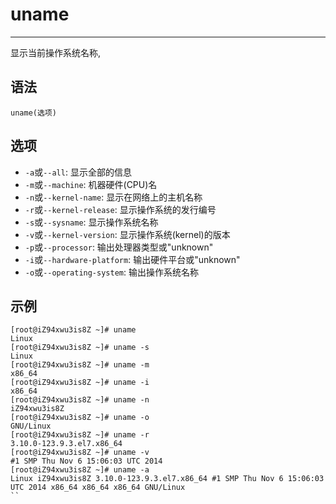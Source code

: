 # uname

---

显示当前操作系统名称,

## 语法

`uname(选项)`

## 选项

* `-a`或`--all`: 显示全部的信息
* `-m`或`--machine`: 机器硬件(CPU)名
* `-n`或`--kernel-name`: 显示在网络上的主机名称
* `-r`或`--kernel-release`: 显示操作系统的发行编号
* `-s`或`--sysname`: 显示操作系统名称
* `-v`或`--kernel-version`: 显示操作系统(kernel)的版本
* `-p`或`--processor`: 输出处理器类型或"unknown"
* `-i`或`--hardware-platform`: 输出硬件平台或"unknown"
* `-o`或`--operating-system`: 输出操作系统名称

## 示例

```shell
[root@iZ94xwu3is8Z ~]# uname
Linux
[root@iZ94xwu3is8Z ~]# uname -s
Linux
[root@iZ94xwu3is8Z ~]# uname -m
x86_64
[root@iZ94xwu3is8Z ~]# uname -i
x86_64
[root@iZ94xwu3is8Z ~]# uname -n
iZ94xwu3is8Z
[root@iZ94xwu3is8Z ~]# uname -o
GNU/Linux
[root@iZ94xwu3is8Z ~]# uname -r
3.10.0-123.9.3.el7.x86_64
[root@iZ94xwu3is8Z ~]# uname -v
#1 SMP Thu Nov 6 15:06:03 UTC 2014
[root@iZ94xwu3is8Z ~]# uname -a
Linux iZ94xwu3is8Z 3.10.0-123.9.3.el7.x86_64 #1 SMP Thu Nov 6 15:06:03 UTC 2014 x86_64 x86_64 x86_64 GNU/Linux
``